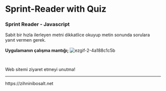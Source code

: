 # Sprint-Reader with Quiz
### Sprint Reader - Javascript

Sabit bir hızla ilerleyen metni dikkatlice okuyup metin sonunda sorulara yanıt vermen gerek.
<br><br>
<b>Uygulamanın çalışma mantığı;</b>
![ezgif-2-4a188c1c5b](https://user-images.githubusercontent.com/81859164/192768469-66cf4082-91e4-4630-9d93-744985ed668b.gif)

<br>

Web sitemi ziyaret etmeyi unutma!
<hr>
https://zihninibosalt.net
